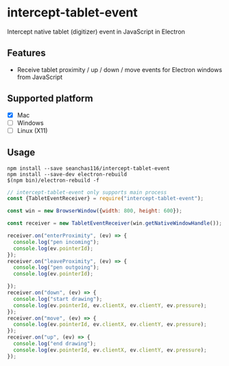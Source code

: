 # intercept-tablet-event

Intercept native tablet (digitizer) event in JavaScript in Electron

## Features

* Receive tablet proximity / up / down / move events for Electron windows from JavaScript

## Supported platform

- [x] Mac
- [ ] Windows
- [ ] Linux (X11)

## Usage

```
npm install --save seanchas116/intercept-tablet-event
npm install --save-dev electron-rebuild
$(npm bin)/electron-rebuild -f
```

```js
// intercept-tablet-event only supports main process
const {TabletEventReceiver} = require("intercept-tablet-event");

const win = new BrowserWindow({width: 800, height: 600});

const receiver = new TabletEventReceiver(win.getNativeWindowHandle());

receiver.on("enterProximity", (ev) => {
  console.log("pen incoming");
  console.log(ev.pointerId);
});
receiver.on("leaveProximity", (ev) => {
  console.log("pen outgoing");
  console.log(ev.pointerId);

});
receiver.on("down", (ev) => {
  console.log("start drawing");
  console.log(ev.pointerId, ev.clientX, ev.clientY, ev.pressure);
});
receiver.on("move", (ev) => {
  console.log(ev.pointerId, ev.clientX, ev.clientY, ev.pressure);
});
receiver.on("up", (ev) => {
  console.log("end drawing");
  console.log(ev.pointerId, ev.clientX, ev.clientY, ev.pressure);
});
```

